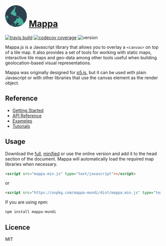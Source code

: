 ![mappa](website/static/img/logo_small.png)
[Mappa](https://cvalenzuela.github.io/Mappa/)
========

[![travis build](https://img.shields.io/travis/cvalenzuela/Mappa.svg?style=flat-square)](https://travis-ci.org/cvalenzuela/Mappa)
[![codecov coverage](https://img.shields.io/codecov/c/github/cvalenzuela/Mappa.svg?style=flat-square)](https://codecov.io/github/cvalenzuela/Mappa)
![version](https://img.shields.io/npm/v/mappa-mundi.svg?style=flat-square)

Mappa.js is a Javascript library that allows you to overlay a `<canvas>` on top of a tile map. It also provides a set of tools for working with static maps, interactive tile maps and geo-data among other tools useful when building geolocation-based visual representations.

Mappa was originally designed for [p5.js](https://github.com/processing/p5.js), but it can be used with plain Javascript or with other libraries that use the canvas element as the render object.

## Reference

- [Getting Started]()
- [API Reference]()
- [Examples]()
- [Tutorials]()

## Usage

Download the [full](dist/mappa.js), [minified](dist/mappa.min.js) or use the online version and add  it to the head section of the document. Mappa will automatically load the required map libraries when necessary.

```html
<script src="mappa.min.js" type="text/javascript"></script>
```
or
```html
<script src="https://unpkg.com/mappa-mundi/dist/mappa.min.js" type="text/javascript"></script>
```

If you are using npm:
```bash
npm install mappa-mundi
```

## Licence
  MIT

